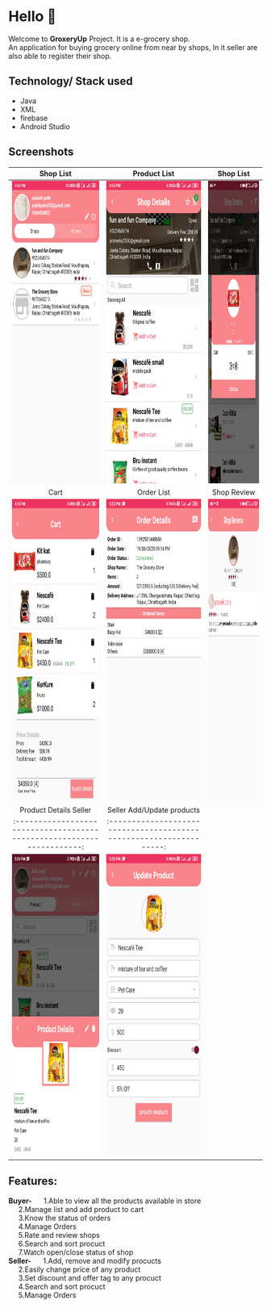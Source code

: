 # Hello :wave:
Welcome to **GroxeryUp** Project. It is a e-grocery shop.<br/>
An application for buying grocery online from near by shops, In it seller are also able to register their shop.<br />
## Technology/ Stack used
- Java 
- XML
- firebase
- Android Studio

## Screenshots
|                            Shop List                            |                          Product List                              |                           Shop List                                 |
| :-------------------------------------------------------------: | :----------------------------------------------------------------: | :-----------------------------------------------------------------: |
|<img src="Screenshots/3.shop_list.jpg" height="600" width="auto">|<img src="Screenshots/4.product_list.jpg" height="600" width="auto">|<img src="Screenshots/5.add_to_cart.jpg" height="600" width="auto">|
|                            Cart                            |                             Order List                              |                           Shop Review                                 |
|<img src="Screenshots/6.cart.jpg" height="600" width="auto">|<img src="Screenshots/8.order_details.jpg" height="600" width="auto">|<img src="Screenshots/10.shop_reviews.jpg" height="600" width="auto">|
|                     Product Details Seller                             |                        Seller Add/Update products                   |
| :--------------------------------------------------------------------: | :-----------------------------------------------------------------: |
|<img src="Screenshots/13.product_details.jpg" height="600" width="auto">|<img src="Screenshots/14.add_products.jpg" height="600" width="auto">|

## Features:
**Buyer-**
&nbsp;&nbsp;&nbsp;&nbsp;&nbsp;1.Able to view all the products available in store<br />
&nbsp;&nbsp;&nbsp;&nbsp;&nbsp;2.Manage list and add product to cart<br />
&nbsp;&nbsp;&nbsp;&nbsp;&nbsp;3.Know the status of orders<br />
&nbsp;&nbsp;&nbsp;&nbsp;&nbsp;4.Manage Orders<br />
&nbsp;&nbsp;&nbsp;&nbsp;&nbsp;5.Rate and review shops<br />
&nbsp;&nbsp;&nbsp;&nbsp;&nbsp;6.Search and sort procuct<br />
&nbsp;&nbsp;&nbsp;&nbsp;&nbsp;7.Watch open/close status of shop<br />
**Seller-**
&nbsp;&nbsp;&nbsp;&nbsp;&nbsp;1.Add, remove and modify procucts<br />
&nbsp;&nbsp;&nbsp;&nbsp;&nbsp;2.Easily change price of any product<br />
&nbsp;&nbsp;&nbsp;&nbsp;&nbsp;3.Set discount and offer tag to any procuct<br />
&nbsp;&nbsp;&nbsp;&nbsp;&nbsp;4.Search and sort procuct<br />
&nbsp;&nbsp;&nbsp;&nbsp;&nbsp;5.Manage Orders<br />
